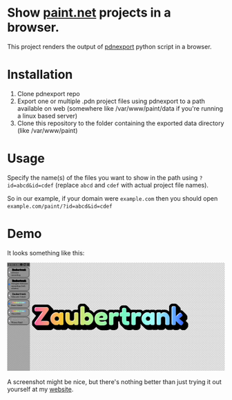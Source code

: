 # Show [paint.net](getpaint.net) projects in a browser.

This project renders the output of [pdnexport](https://gitlab.com/christianbrinkmann/pdnexport) python script in a browser.

# Installation

1. Clone pdnexport repo
2. Export one or multiple .pdn project files using pdnexport to a path available on web (somewhere like /var/www/paint/data if you're running a linux based server)
3. Clone this repository to the folder containing the exported data directory (like /var/www/paint)

# Usage

Specify the name(s) of the files you want to show in the path using `?id=abcd&id=cdef` (replace `abcd` and `cdef` with actual project file names).

So in our example, if your domain were `example.com` then you should open
`example.com/paint/?id=abcd&id=cdef`

# Demo

It looks something like this:

![Large screenshot of the program](screenshots/example.png)

A screenshot might be nice, but there's nothing better than just trying it out yourself at my [website](https://christian-f-brinkmann.de/paint/?id=Zaubertrank%20logo&id=testimage&id=singlecolor&id=Windows%20Mac%20Linux%20Logo%202025).